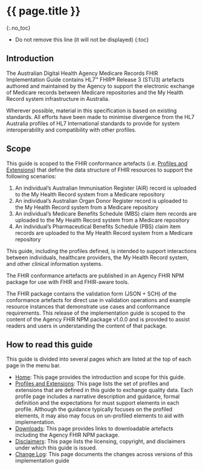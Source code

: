 # {{ page.title }}
{:.no_toc}
<!-- TOC  the css styling for this is \pages\assets\css\project.css under 'markdown-toc'-->
* Do not remove this line (it will not be displayed)
{:toc}
<!-- end TOC -->


## Introduction

The Australian Digital Health Agency Medicare Records FHIR Implementation Guide contains HL7™ FHIR® Release 3 (STU3) artefacts authored and maintained by the Agency to support the electronic exchange of Medicare records between Medicare repositories and the My Health Record system infrastructure in Australia. 

Wherever possible, material in this specification is based on existing standards. All efforts have been made to minimise divergence from the HL7 Australia profiles of HL7 International standards to provide for system interoperability and compatibility with other profiles.


## Scope

This guide is scoped to the FHIR conformance artefacts (i.e. [Profiles and Extensions](profiles.html)) that define the data structure of FHIR resources to support the following scenarios:
1. An individual’s Australian Immunisation Register (AIR) record is uploaded to the My Health Record system from a Medicare repository
1. An individual’s Australian Organ Donor Register record is uploaded to the My Health Record system from a Medicare repository
1. An individual’s Medicare Benefits Schedule (MBS) claim item records are uploaded to the My Health Record system from a Medicare repository
1. An individual’s Pharmaceutical Benefits Schedule (PBS) claim item records are uploaded to the My Health Record system from a Medicare repository

This guide, including the profiles defined, is intended to support interactions between individuals, healthcare providers, the My Health Record system, and other clinical information systems.

The FHIR conformance artefacts are published in an Agency FHIR NPM package for use with FHIR and FHIR-aware tools. 

The FHIR package contains the validation form (JSON + SCH) of the conformance artefacts for direct use in validation operations and example resource instances that demonstrate use cases and conformance requirements. This release of the implementation guide is scoped to the content of the Agency FHIR NPM package v1.0.0 and is provided to assist readers and users in understanding the content of that package.  


## How to read this guide

This guide is divided into several pages which are listed at the top of each page in the menu bar.

- [Home](index.html): This page provides the introduction and scope for this guide.
- [Profiles and Extensions](profiles.html): This page lists the set of profiles and extensions that are defined in this guide to exchange quality data. Each profile page includes a narrative description and guidance, formal definition and the expectations for must support elements in each profile. Although the guidance typically focuses on the profiled elements, it may also may focus on un-profiled elements to aid with implementation.
- [Downloads](downloads.html): This page provides links to downloadable artefacts including the Agency FHIR NPM package.
- [Disclaimers](disclaimers.html): This page lists the licensing, copyright, and disclaimers under which this guide is issued. 
- [Change Log](changes.html): This page documents the changes across versions of this implementation guide






